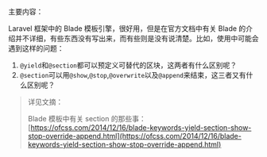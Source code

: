 主要内容：

Laravel 框架中的 Blade 模板引擎，很好用，但是在官方文档中有关 Blade 的介绍并不详细，有些东西没有写出来，而有些则是没有说清楚。比如，使用中可能会遇到这样的问题：

1. `@yield`和`@section`都可以预定义可替代的区块，这两者有什么区别呢？
2. `@section`可以用`@show`,`@stop`,`@overwrite`以及`@append`来结束，这三者又有什么区别呢？



> 详见文摘：
>
> Blade 模板中有关 section 的那些事：[https://ofcss.com/2014/12/16/blade-keywords-yield-section-show-stop-override-append.html](https://ofcss.com/2014/12/16/blade-keywords-yield-section-show-stop-override-append.html)



